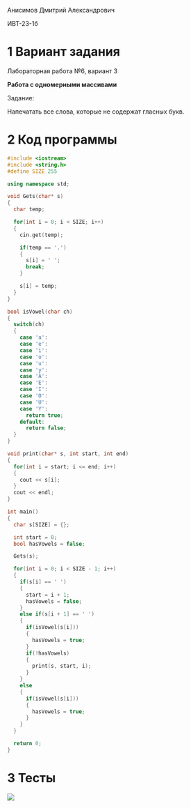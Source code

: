 Анисимов Дмитрий Александрович 

ИВТ-23-1б

# 1 Вариант задания

Лабораторная работа №6, вариант 3

**Работа с одномерными массивами**

Задание:

Напечатать все слова, которые не содержат гласных букв.

# 2 Код программы 

```c++
#include <iostream>
#include <string.h>
#define SIZE 255

using namespace std;

void Gets(char* s)
{
  char temp;

  for(int i = 0; i < SIZE; i++)
  {
    cin.get(temp);

    if(temp == '.')
    {
      s[i] = ' ';
      break;
    }

    s[i] = temp;
  }
}

bool isVowel(char ch)
{
  switch(ch)
  {
    case 'a':
    case 'e':
    case 'i':
    case 'o':
    case 'u':
    case 'y':
    case 'A':
    case 'E':
    case 'I':
    case 'O':
    case 'U':
    case 'Y':
      return true;
    default:
      return false;
  }
}

void print(char* s, int start, int end)
{
  for(int i = start; i <= end; i++)
  {
    cout << s[i];
  }
  cout << endl;
}

int main()
{
  char s[SIZE] = {};

  int start = 0;
  bool hasVowels = false;

  Gets(s);

  for(int i = 0; i < SIZE - 1; i++)
  {
    if(s[i] == ' ')
    {
      start = i + 1;
      hasVowels = false;
    }
    else if(s[i + 1] == ' ')
    {
      if(isVowel(s[i]))
      {
        hasVowels = true;
      }
      if(!hasVowels)
      {
        print(s, start, i);
      }
    }
    else
    {
      if(isVowel(s[i]))
      {
        hasVowels = true;
      }
    }
  }

  return 0;
}
```

# 3 Тесты

<image src="test.png">
